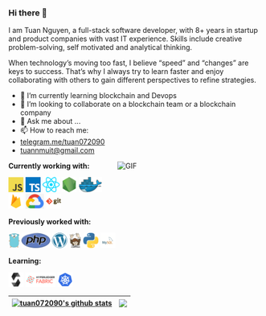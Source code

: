 ### Hi there 👋
I am Tuan Nguyen, a full-stack software developer, with 8+ years in startup and product companies with vast IT experience. Skills include creative problem-solving, self motivated and analytical thinking.

When technology’s moving too fast, I believe “speed” and “changes” are keys to success. That’s why I always try to learn faster and enjoy collaborating with others to gain different perspectives to refine strategies.


- 🌱 I’m currently learning blockchain and Devops
- 👯 I’m looking to collaborate on a blockchain team or a blockchain company
- 💬 Ask me about ...
- 📫 How to reach me: 
-   <a href="https://telegram.me/tuan072090">telegram.me/tuan072090</a>
-   <a href="mailto:tuannmuit@gmail.com">tuannmuit@gmail.com</a>

<img align="right" alt="GIF" src="https://personal-imgs.s3.ap-southeast-1.amazonaws.com/coder.gif" width="287" height="216" />

**Currently working with:**  

<a href="#" title="Javascript"><img height="30" src="icons/javascript.png"/></a>
<a href="#" title="Typescript"><img height="30" src="icons/typescript.png"/></a>
<a href="#" title="Reactjs & React native"><img height="30" src="icons/react.png"/></a>
<a href="#" title="Nodejs"><img height="30" src="https://raw.githubusercontent.com/github/explore/80688e429a7d4ef2fca1e82350fe8e3517d3494d/topics/nodejs/nodejs.png"></a>
<a href="#" title="Docker"><img height="30" src="icons/docker.png" /></a>
<a href="#" title="Firebase"><img height="30" src="https://raw.githubusercontent.com/github/explore/80688e429a7d4ef2fca1e82350fe8e3517d3494d/topics/firebase/firebase.png"></a>
<a href="#" title="Google Cloud Platform"><img height="30" src="icons/google-cloud.png"></a>
<a href="#" title="Git"><img height="30" src="https://raw.githubusercontent.com/github/explore/80688e429a7d4ef2fca1e82350fe8e3517d3494d/topics/git/git.png"></a>

**Previously worked with:**

<a href="#" title="Golang"><img height="30" src="icons/golang.png" /></a>
<a href="#" title="PHP"><img height="30" src="icons/php.png" /></a>
<a href="#" title="Wordpress"><img height="30" src="icons/wordpress.png" /></a>
<a href="#" title="Composer"><img height="30" src="icons/composer.png" /></a>
<a href="#" title="Python"><img height="30" src="icons/python.png" /></a>
<a href="#" title="Mysql"><img height="30" src="https://raw.githubusercontent.com/github/explore/80688e429a7d4ef2fca1e82350fe8e3517d3494d/topics/mysql/mysql.png"></a>

**Learning:**

<a href="#" title="Solidity"><img height="30" src="icons/solidity.png" /></a>
<a href="#" title="Hyperledger Fabric"><img height="30" src="icons/hyperledger-fabric.png" /></a>
<a href="#" title="Kubernetes"><img height="30" src="icons/kubernetes.png"/></a>


<!--https://profile-counter.glitch.me/tuan072090/count.svg-->

| <a href="https://github.com/tuan072090/github-readme-stats"><img align="center" src="https://github-readme-stats.vercel.app/api?username=tuan072090&show_icons=true&include_all_commits=true&theme=buefy&hide_border=true" alt="tuan072090's github stats" /></a> | <a href="https://github.com/tuan072090/github-readme-stats"><img align="center" src="https://github-readme-stats.vercel.app/api/top-langs/?username=tuan072090&layout=compact&theme=buefy&hide_border=true" /></a> |
| ------------- | ------------- |
